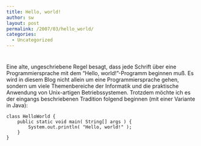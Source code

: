 ```yaml
---
title: Hello, world!
author: sw
layout: post
permalink: /2007/03/hello_world/
categories:
  - Uncategorized
---
```

# 

Eine alte, ungeschriebene Regel besagt, dass jede Schrift über eine Programmiersprache mit dem “Hello, world!”-Programm beginnen muß. Es wird in diesem Blog nicht allein um eine Programmiersprache gehen, sondern um viele Themenbereiche der Informatik und die praktische Anwendung von Unix-artigen Betriebssystemen. Trotzdem möchte ich es der eingangs beschriebenen Tradition folgend beginnen (mit einer Variante in Java):

    class HelloWorld {
        public static void main( String[] args ) {
            System.out.println( "Hello, world!" );
        }
    }